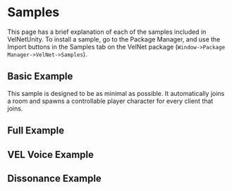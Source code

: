 # Samples

This page has a brief explanation of each of the samples included in VelNetUnity. To install a sample, go to the Package Manager, and use the Import buttons in the Samples tab on the VelNet package (`Window->Package Manager->VelNet->Samples`).

## Basic Example
This sample is designed to be as minimal as possible. It automatically joins a room and spawns a controllable player character for every client that joins.

## Full Example

## VEL Voice Example

## Dissonance Example
